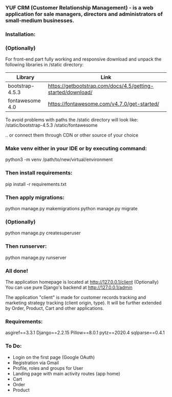 ### YUF CRM (Customer Relationship Management) - is a web application for sale managers, directors and administrators of small-medium businesses.

### Installation:

### (Optionally)
For front-end part fully working and responsive download and unpack the following libraries in /static directory:

Library | Link
------------ | -------------
bootstrap-4.5.3 | https://getbootstrap.com/docs/4.5/getting-started/download/
fontawesome 4.0 | https://fontawesome.com/v4.7.0/get-started/

To avoid problems with paths the /static directory will look like:
/static/bootstrap-4.5.3
/static/fontawesome

.. or connect them through CDN or other source of your choice

### Make venv either in your IDE or by executing command:
python3 -m venv /path/to/new/virtual/environment

### Then install requirements:
pip install -r requirements.txt

### Then apply migrations:
python manage.py makemigrations
python manage.py migrate

### (Optionally)
python manage.py createsuperuser

### Then runserver:
python manage.py runserver

### All done!
The application homepage is located at http://127.0.0.1/client
(Optionally)
You can use pure Django's backend at http://127.0.0.1/admin

The application "client" is made for customer records tracking and marketing strategy tracking (client origin, type).
It will be further extended by Order, Product, Cart and other applications. 


### Requirements:

asgiref==3.3.1
Django==2.2.15
Pillow==8.0.1
pytz==2020.4
sqlparse==0.4.1

### To Do:

- Login on the first page (Google OAuth)
- Registration via Gmail
- Profile, roles and groups for User
- Landing page with main activity routes (app home)
- Cart
- Order
- Product

